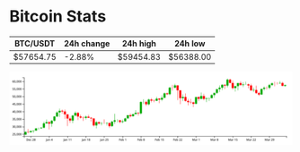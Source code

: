 # Bitcoin Stats

BTC/USDT|24h change|24h high|24h low|
|---|---|---|---|
|$57654.75|-2.88%|$59454.83|$56388.00|

<img src="./chart.svg">
